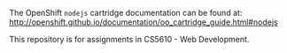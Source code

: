 The OpenShift `nodejs` cartridge documentation can be found at:
http://openshift.github.io/documentation/oo_cartridge_guide.html#nodejs

This repository is for assignments in CS5610 - Web Development.
